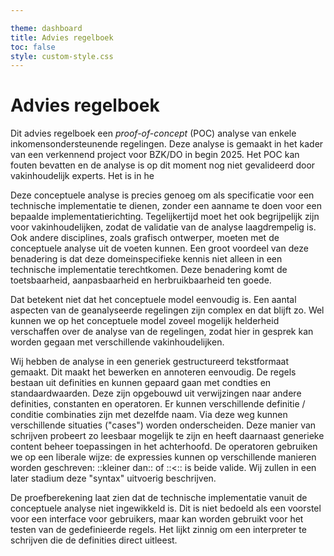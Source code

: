 ```yaml
---

theme: dashboard
title: Advies regelboek
toc: false
style: custom-style.css
---
```

# Advies regelboek

Dit advies regelboek een *proof-of-concept* (POC) analyse van enkele inkomensondersteunende regelingen. Deze analyse is gemaakt in het kader van een verkennend project voor BZK/DO in begin 2025. Het POC kan fouten bevatten en de analyse is op dit moment nog niet gevalideerd door vakinhoudelijk experts. Het is in he

Deze conceptuele analyse is precies genoeg om als specificatie voor een technische implementatie te dienen, zonder een aanname te doen voor een bepaalde implementatierichting. Tegelijkertijd moet het ook begrijpelijk zijn voor vakinhoudelijken, zodat de validatie van de analyse laagdrempelig is. Ook andere disciplines, zoals grafisch ontwerper, moeten met de conceptuele analyse uit de voeten kunnen. Een groot voordeel van deze benadering is dat deze domeinspecifieke kennis niet alleen in een technische implementatie terechtkomen. Deze benadering komt de toetsbaarheid, aanpasbaarheid en herbruikbaarheid ten goede.

Dat betekent niet dat het conceptuele model eenvoudig is. Een aantal aspecten van de geanalyseerde regelingen zijn complex en dat blijft zo. Wel kunnen we op het conceptuele model zoveel mogelijk helderheid verschaffen over de analyse van de regelingen, zodat hier in gesprek kan worden gegaan met verschillende vakinhoudelijken.

Wij hebben de analyse in een generiek gestructureerd tekstformaat gemaakt. Dit maakt het bewerken en annoteren eenvoudig. De regels bestaan uit definities en kunnen gepaard gaan met condties en standaardwaarden. Deze zijn opgebouwd uit verwijzingen naar andere definities, constanten en operatoren. Er kunnen verschillende definitie / conditie combinaties zijn met dezelfde naam. Via deze weg kunnen verschillende situaties ("cases") worden onderscheiden. Deze manier van schrijven probeert zo leesbaar mogelijk te zijn en heeft daarnaast generieke content beheer toepassingen in het achterhoofd. De operatoren gebruiken we op een liberale wijze: de expressies kunnen op verschillende manieren worden geschreven: ::kleiner dan:: of ::<:: is beide valide. Wij zullen in een later stadium deze "syntax" uitvoerig beschrijven. 

De proefberekening laat zien dat de technische implementatie vanuit de conceptuele analyse niet ingewikkeld is. Dit is niet bedoeld als een voorstel voor een interface voor gebruikers, maar kan worden gebruikt voor het testen van de gedefinieerde regels. Het lijkt zinnig  om een interpreter te schrijven die de definities direct uitleest. 
